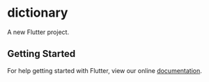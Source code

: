 # dictionary

A new Flutter project.

## Getting Started

For help getting started with Flutter, view our online
[documentation](https://flutter.io/).
